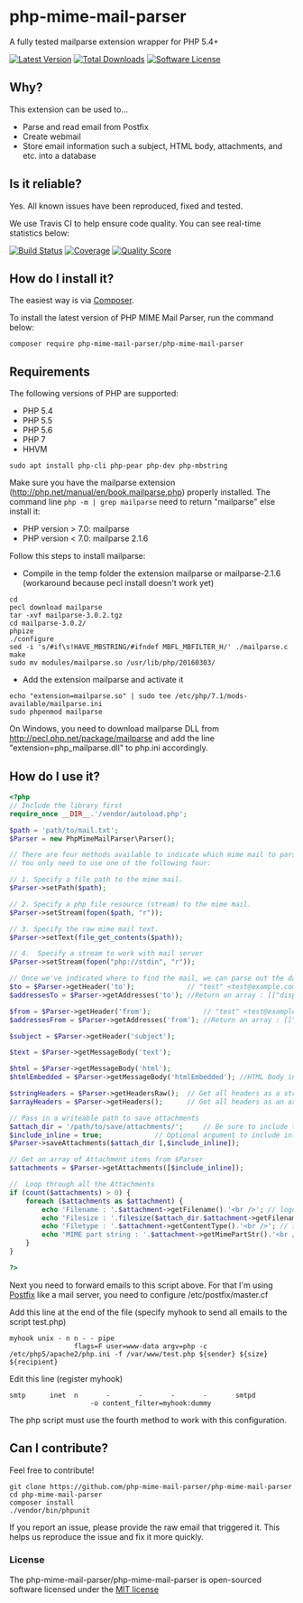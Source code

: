 # php-mime-mail-parser

A fully tested mailparse extension wrapper for PHP 5.4+

[![Latest Version](https://img.shields.io/packagist/v/php-mime-mail-parser/php-mime-mail-parser.svg?style=flat-square)](https://github.com/php-mime-mail-parser/php-mime-mail-parser/releases)
[![Total Downloads](https://img.shields.io/packagist/dt/php-mime-mail-parser/php-mime-mail-parser.svg?style=flat-square)](https://packagist.org/packages/php-mime-mail-parser/php-mime-mail-parser)
[![Software License](https://img.shields.io/badge/license-MIT-brightgreen.svg?style=flat-square)](LICENSE)

## Why?

This extension can be used to...
 * Parse and read email from Postfix
 * Create webmail 
 * Store email information such a subject, HTML body, attachments, and etc. into a database

## Is it reliable?

Yes. All known issues have been reproduced, fixed and tested.

We use Travis CI to help ensure code quality. You can see real-time statistics below:

[![Build Status](https://img.shields.io/travis/php-mime-mail-parser/php-mime-mail-parser/master.svg?style=flat-square)](https://travis-ci.org/php-mime-mail-parser/php-mime-mail-parser)
[![Coverage](https://img.shields.io/coveralls/php-mime-mail-parser/php-mime-mail-parser.svg?style=flat-square)](https://coveralls.io/r/php-mime-mail-parser/php-mime-mail-parser)
[![Quality Score](https://img.shields.io/scrutinizer/g/php-mime-mail-parser/php-mime-mail-parser.svg?style=flat-square)](https://scrutinizer-ci.com/g/php-mime-mail-parser/php-mime-mail-parser)

## How do I install it?

The easiest way is via [Composer](https://getcomposer.org/).

To install the latest version of PHP MIME Mail Parser, run the command below:

	composer require php-mime-mail-parser/php-mime-mail-parser

## Requirements

The following versions of PHP are supported:

* PHP 5.4
* PHP 5.5
* PHP 5.6
* PHP 7
* HHVM

```
sudo apt install php-cli php-pear php-dev php-mbstring
```

Make sure you have the mailparse extension (http://php.net/manual/en/book.mailparse.php) properly installed. The command line `php -m | grep mailparse` need to return "mailparse" else install it:
* PHP version > 7.0: mailparse
* PHP version < 7.0: mailparse 2.1.6

Follow this steps to install mailparse:

* Compile in the temp folder the extension mailparse or mailparse-2.1.6 (workaround because pecl install doesn't work yet)
```
cd
pecl download mailparse
tar -xvf mailparse-3.0.2.tgz 
cd mailparse-3.0.2/
phpize
./configure
sed -i 's/#if\s!HAVE_MBSTRING/#ifndef MBFL_MBFILTER_H/' ./mailparse.c
make
sudo mv modules/mailparse.so /usr/lib/php/20160303/
```
* Add the extension mailparse and activate it
```
echo "extension=mailparse.so" | sudo tee /etc/php/7.1/mods-available/mailparse.ini
sudo phpenmod mailparse
```

On Windows, you need to download mailparse DLL from http://pecl.php.net/package/mailparse and add the line "extension=php_mailparse.dll" to php.ini accordingly.

## How do I use it?

```php
<?php
// Include the library first
require_once __DIR__.'/vendor/autoload.php';

$path = 'path/to/mail.txt';
$Parser = new PhpMimeMailParser\Parser();

// There are four methods available to indicate which mime mail to parse.
// You only need to use one of the following four:

// 1. Specify a file path to the mime mail.
$Parser->setPath($path); 

// 2. Specify a php file resource (stream) to the mime mail.
$Parser->setStream(fopen($path, "r"));

// 3. Specify the raw mime mail text.
$Parser->setText(file_get_contents($path));

// 4.  Specify a stream to work with mail server
$Parser->setStream(fopen("php://stdin", "r"));

// Once we've indicated where to find the mail, we can parse out the data
$to = $Parser->getHeader('to');             // "test" <test@example.com>, "test2" <test2@example.com>
$addressesTo = $Parser->getAddresses('to'); //Return an array : [["display"=>"test", "address"=>"test@example.com", false],["display"=>"test2", "address"=>"test2@example.com", false]]

$from = $Parser->getHeader('from');             // "test" <test@example.com>
$addressesFrom = $Parser->getAddresses('from'); //Return an array : [["display"=>"test", "address"=>"test@example.com", "is_group"=>false]]

$subject = $Parser->getHeader('subject');

$text = $Parser->getMessageBody('text');

$html = $Parser->getMessageBody('html');
$htmlEmbedded = $Parser->getMessageBody('htmlEmbedded'); //HTML Body included data

$stringHeaders = $Parser->getHeadersRaw();	// Get all headers as a string, no charset conversion
$arrayHeaders = $Parser->getHeaders();		// Get all headers as an array, with charset conversion

// Pass in a writeable path to save attachments
$attach_dir = '/path/to/save/attachments/'; 	// Be sure to include the trailing slash
$include_inline = true;  			// Optional argument to include inline attachments (default: true)
$Parser->saveAttachments($attach_dir [,$include_inline]);

// Get an array of Attachment items from $Parser
$attachments = $Parser->getAttachments([$include_inline]);

//  Loop through all the Attachments
if (count($attachments) > 0) {
	foreach ($attachments as $attachment) {
		echo 'Filename : '.$attachment->getFilename().'<br />'; // logo.jpg
		echo 'Filesize : '.filesize($attach_dir.$attachment->getFilename()).'<br />'; // 1000
		echo 'Filetype : '.$attachment->getContentType().'<br />'; // image/jpeg
		echo 'MIME part string : '.$attachment->getMimePartStr().'<br />'; // (the whole MIME part of the attachment)
	}
}

?>
```

Next you need to forward emails to this script above. For that I'm using [Postfix](http://www.postfix.org/) like a mail server, you need to configure /etc/postfix/master.cf

Add this line at the end of the file (specify myhook to send all emails to the script test.php)
```
myhook unix - n n - - pipe
  				flags=F user=www-data argv=php -c /etc/php5/apache2/php.ini -f /var/www/test.php ${sender} ${size} ${recipient}
```

Edit this line (register myhook)
```
smtp      inet  n       -       -       -       -       smtpd
        			-o content_filter=myhook:dummy
```

The php script must use the fourth method to work with this configuration.


## Can I contribute?

Feel free to contribute!

	git clone https://github.com/php-mime-mail-parser/php-mime-mail-parser
	cd php-mime-mail-parser
	composer install
	./vendor/bin/phpunit

If you report an issue, please provide the raw email that triggered it. This helps us reproduce the issue and fix it more quickly.

### License

The php-mime-mail-parser/php-mime-mail-parser is open-sourced software licensed under the [MIT license](http://opensource.org/licenses/MIT)
